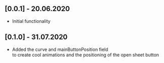 ## [0.0.1] - 20.06.2020

* Initial functionality 

## [0.1.0] - 31.07.2020

* Added the curve and mainButtonPosition field 
<br> to create cool animations and the positioning of the open sheet button
